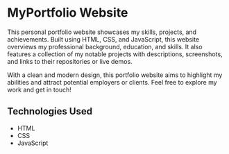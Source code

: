 # MyPortfolio Website

This personal portfolio website showcases my skills, projects, and achievements. Built using HTML, CSS, and JavaScript, this website overviews my professional background, education, and skills. It also features a collection of my notable projects with descriptions, screenshots, and links to their repositories or live demos.

With a clean and modern design, this portfolio website aims to highlight my abilities and attract potential employers or clients. Feel free to explore my work and get in touch!

## Technologies Used
- HTML
- CSS
- JavaScript

